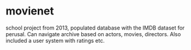 movienet
========
school project from 2013, populated database with the IMDB dataset for perusal.
Can navigate archive based on actors, movies, directors.
Also included a user system with ratings etc.
